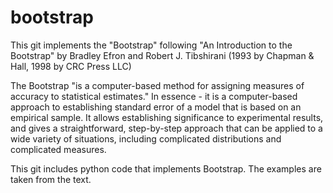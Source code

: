 # bootstrap
This git implements the "Bootstrap" following "An Introduction to the Bootstrap" by Bradley Efron and Robert J. Tibshirani (1993 by Chapman &amp; Hall, 1998 by CRC Press LLC)

The Bootstrap "is a computer-based method for assigning measures of accuracy to statistical estimates." In essence - it is a computer-based approach to establishing standard error of a model that is based on an empirical sample.  It allows establishing significance to experimental results, and gives a straightforward, step-by-step approach that can be applied to a wide variety of situations, including complicated distributions and complicated measures.

This git includes python code that implements Bootstrap. The examples are taken from the text.
